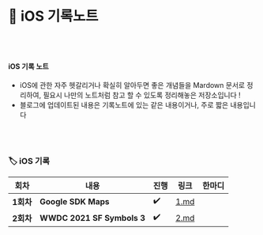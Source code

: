 # 🍭 iOS 기록노트



</br>

</br>



#### iOS 기록 노트

- iOS에 관한 자주 헷갈리거나 확실히 알아두면 좋은 개념들을 Mardown 문서로 정리하여, 필요시 나만의 노트처럼 참고 할 수 있도록 정리해놓은 저장소입니다 !
- 블로그에 업데이트된 내용은 기록노트에 있는 같은 내용이거나, 주로 짧은 내용입니다 



</br>

</br>





### 🏷 iOS 기록 

| 회차      | 내용                       | 진행 | 링크                                                         | 한마디 |
| --------- | -------------------------- | ---- | ------------------------------------------------------------ | ------ |
| **1회차** | **Google SDK Maps**        | ✔️    | [1.md](https://github.com/Youngminah/iosStudyRecording/blob/main/iOS/1.md) |        |
| **2회차** | **WWDC 2021 SF Symbols 3** | ✔️    | [2.md](https://github.com/Youngminah/iosStudyRecording/blob/main/iOS/2.md) |        |

</br>

</br>
